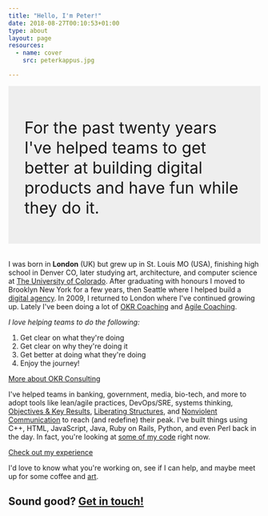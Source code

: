 ```yaml
---
title: "Hello, I'm Peter!"
date: 2018-08-27T00:10:53+01:00
type: about
layout: page
resources:
  - name: cover
    src: peterkappus.jpg

---
```


<div style="background: #eee; padding: 2rem 2rem 1.2rem 2rem; margin-bottom: 2rem; font-size: 2rem;">
  <p style="line-height: 2.5rem"> For the past twenty years I've helped teams to get better at building digital products and have fun while they do it.</p>
</div>

I was born in **London** (UK) but grew up in St. Louis MO (USA), finishing high school in Denver CO, later studying art, architecture, and computer science at [The University of Colorado](https://www.colorado.edu/). After graduating with honours I moved to Brooklyn New York for a few years, then Seattle where I helped build a [digital agency](http://designcommission.com/). In 2009, I returned to London where I've continued growing up. Lately I've been doing a lot of [OKR Coaching](/okr-consulting) and [Agile Coaching](/cv).

_I love helping teams to do the following:_

1. Get clear on what they're doing 
2. Get clear on why they're doing it
3. Get better at doing what they're doing
4. Enjoy the journey!

<!--a href="/coaching" class="btn btn-primary btn-lg">More about coaching</a-->
<a href="/okr-consulting" class="btn btn-primary btn-lg">More about OKR Consulting</a>


I've helped teams in banking, government, media, bio-tech, and more to adopt tools like lean/agile practices, DevOps/SRE, systems thinking, [Objectives & Key Results](/okr-consulting), [Liberating Structures](http://www.liberatingstructures.com/), and [Nonviolent Communication](/nvc) to reach (and redefine) their peak. I've built things using C++, HTML, JavaScript, Java, Ruby on Rails, Python, and even Perl back in the day. In fact, you're looking at [some of my code](/colophon) right now.

<a href="/cv" class="btn btn-primary btn-lg">Check out my experience</a> 

I'd love to know what you're working on, see if I can help, and maybe meet up for some coffee and <a href="/art">art</a>.

## Sound good? [Get in touch!](/contact)
